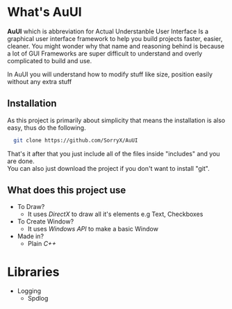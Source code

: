 # What's AuUI

**AuUI** which is abbreviation for Actual Understanble User Interface Is a graphical user interface framework to help you build projects faster, easier, cleaner. 
You might wonder why that name and reasoning behind is because a lot of GUI Frameworks are super difficult to understand and overly complicated to build and use.

In AuUI you will understand how to modify stuff like size, position easily without any extra stuff


## Installation

As this project is primarily about simplicity that means the installation is also easy, thus do the following.

```bash
  git clone https://github.com/SorryX/AuUI
```

That's it after that you just include all of the files inside "includes" and you are done.
<br>
You can also just download the project if you don't want to install "git".

## What does this project use

- To Draw?
  - It uses *DirectX* to draw all it's elements e.g Text, Checkboxes
- To Create Window?
  - It uses *Windows API* to make a basic Window
- Made in?
  - Plain *C++*

# Libraries

- Logging
  - Spdlog 
 

